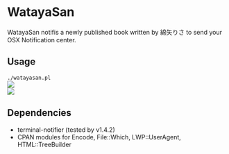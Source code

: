 # WatayaSan
WatayaSan notifis a newly published book written by 綿矢りさ to send your OSX Notification center.


## Usage
`./watayasan.pl`   
![](https://dl.dropboxusercontent.com/u/8677629/gunzo.png)   
![](https://dl.dropboxusercontent.com/u/8677629/shincho.png)

## Dependencies
* terminal-notifier (tested by v1.4.2)
* CPAN modules for Encode, File::Which, LWP::UserAgent, HTML::TreeBuilder
